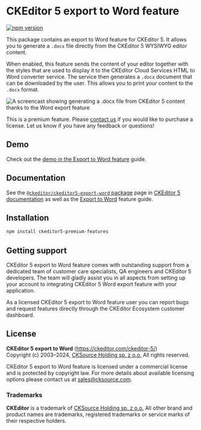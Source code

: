 CKEditor&nbsp;5 export to Word feature
=================================

[![npm version](https://badge.fury.io/js/%40ckeditor%2Fckeditor5-export-word.svg)](https://www.npmjs.com/package/@ckeditor/ckeditor5-export-word)

This package contains an export to Word feature for CKEditor&nbsp;5. It allows you to generate a `.docx` file directly from the CKEditor&nbsp;5 WYSIWYG editor content.

When enabled, this feature sends the content of your editor together with the styles that are used to display it to the CKEditor Cloud Services HTML to Word converter service. The service then generates a `.docx` document that can be downloaded by the user. This allows you to print your content to the `.docx` format.

![A screencast showing generating a `.docx` file from CKEditor&nbsp;5 content thanks to the Word export feature](https://c.cksource.com/a/1/img/npm/ckeditor-5-word-export.gif)

This is a premium feature. Please [contact us](https://ckeditor.com/contact/) if you would like to purchase a license. Let us know if you have any feedback or questions!

## Demo

Check out the [demo in the Export to Word feature](https://ckeditor.com/docs/ckeditor5/latest/features/converters/export-word.html#demo) guide.

## Documentation

See the [`@ckeditor/ckeditor5-export-word` package](https://ckeditor.com/docs/ckeditor5/latest/api/export-word.html) page in [CKEditor&nbsp;5 documentation](https://ckeditor.com/docs/ckeditor5/latest/) as well as the [Export to Word](https://ckeditor.com/docs/ckeditor5/latest/features/converters/export-word.html) feature guide.

## Installation

```bash
npm install ckeditor5-premium-features
```

## Getting support

CKEditor&nbsp;5 export to Word feature comes with outstanding support from a dedicated team of customer care specialists, QA engineers and CKEditor&nbsp;5 developers. The team will gladly assist you in all aspects from setting up your account to integrating CKEditor&nbsp;5 Word export feature with your application.

As a licensed CKEditor&nbsp;5 export to Word feature user you can report bugs and request features directly through the CKEditor Ecosystem customer dashboard.


## License

**CKEditor&nbsp;5 export to Word** (https://ckeditor.com/ckeditor-5/)<br>
Copyright (c) 2003–2024, [CKSource Holding sp. z o.o.](https://cksource.com)  All rights reserved.

CKEditor&nbsp;5 export to Word feature is licensed under a commercial license and is protected by copyright law.
For more details about available licensing options please contact us at sales@cksource.com.

### Trademarks

**CKEditor** is a trademark of [CKSource Holding sp. z o.o.](https://cksource.com)  All other brand and product names are trademarks, registered trademarks or service marks of their respective holders.
